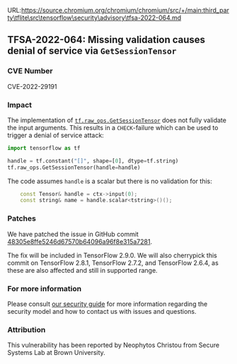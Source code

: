 URL:https://source.chromium.org/chromium/chromium/src/+/main:third_party\tflite\src\tensorflow\security\advisory\tfsa-2022-064.md
## TFSA-2022-064: Missing validation causes denial of service via `GetSessionTensor`

### CVE Number
CVE-2022-29191

### Impact
The implementation of [`tf.raw_ops.GetSessionTensor`](https://github.com/tensorflow/tensorflow/blob/f3b9bf4c3c0597563b289c0512e98d4ce81f886e/tensorflow/core/kernels/session_ops.cc#L94-L112) does not fully validate the input arguments. This results in a `CHECK`-failure which can be used to trigger a denial of service attack:

```python
import tensorflow as tf

handle = tf.constant("[]", shape=[0], dtype=tf.string)
tf.raw_ops.GetSessionTensor(handle=handle)
```

The code assumes `handle` is a scalar but there is no validation for this:

```cc
    const Tensor& handle = ctx->input(0);
    const string& name = handle.scalar<tstring>()();
```

### Patches
We have patched the issue in GitHub commit [48305e8ffe5246d67570b64096a96f8e315a7281](https://github.com/tensorflow/tensorflow/commit/48305e8ffe5246d67570b64096a96f8e315a7281).

The fix will be included in TensorFlow 2.9.0. We will also cherrypick this commit on TensorFlow 2.8.1, TensorFlow 2.7.2, and TensorFlow 2.6.4, as these are also affected and still in supported range.

### For more information
Please consult [our security guide](https://github.com/tensorflow/tensorflow/blob/master/SECURITY.md) for more information regarding the security model and how to contact us with issues and questions.

### Attribution
This vulnerability has been reported by Neophytos Christou from Secure Systems Lab at Brown University.
